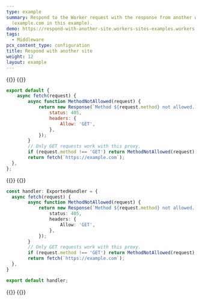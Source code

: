 ```yaml
---
type: example
summary: Respond to the Worker request with the response from another website
  (example.com in this example).
demo: https://respond-with-another-site.workers-sites-examples.workers.dev
tags:
  - Middleware
pcx_content_type: configuration
title: Respond with another site
weight: 12
layout: example
---
```


{{<tabs labels="js/esm | ts/esm">}}
{{<tab label="js/esm" default="true">}}

```js
export default {
	async fetch(request) {
		async function MethodNotAllowed(request) {
			return new Response(`Method ${request.method} not allowed.`, {
				status: 405,
				headers: {
					Allow: 'GET',
				},
			});
		}
		// Only GET requests work with this proxy.
		if (request.method !== 'GET') return MethodNotAllowed(request);
		return fetch(`https://example.com`);
  },
};
```
{{</tab>}}
{{<tab label="ts/esm">}}

```ts
const handler: ExportedHandler = {
  async fetch(request) {
		async function MethodNotAllowed(request) {
			return new Response(`Method ${request.method} not allowed.`, {
				status: 405,
				headers: {
					Allow: 'GET',
				},
			});
		}
		// Only GET requests work with this proxy.
		if (request.method !== 'GET') return MethodNotAllowed(request);
		return fetch(`https://example.com`);
  },
}

export default handler;
```
{{</tab>}}
{{</tabs>}}